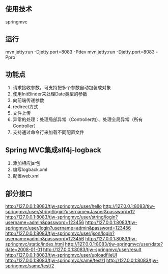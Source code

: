 ## 使用技术
springmvc


## 运行
mvn jetty:run -Djetty.port=8083 -Pdev
mvn jetty:run -Djetty.port=8083 -Ppro


## 功能点
1. 请求接收参数，可支持把多个参数自动包装成对象
2. 使用InitBinder来处理Date类型的参数
3. 向前端传递参数
4. redirect方式
5. 文件上传
6. 异常的处理：处理局部异常（Controller内）、处理全局异常（所有Controller）
7. 支持通过命令行来加载不同配置文件


## Spring MVC集成slf4j-logback
1. 添加相应jar包
2. 编写logback.xml
3. 配置web.xml


## 部分接口
http://127.0.0.1:8083/tjw-springmvc/user/hello
http://127.0.0.1:8083/tjw-springmvc/user/string/login?username=Jasper&password=12
http://127.0.0.1:8083/tjw-springmvc/user/string/login?username=admin&password=123456
http://127.0.0.1:8083/tjw-springmvc/user/login?username=admin&password=123456
http://127.0.0.1:8083/tjw-springmvc/user/json/login?username=admin&password=123456
http://127.0.0.1:8083/tjw-springmvc/static/index.html
http://127.0.0.1:8083/tjw-springmvc/user/date?date=2008-01-01
http://127.0.0.1:8083/tjw-springmvc/user/result
http://127.0.0.1:8083/tjw-springmvc/user/uploadfileUI
http://127.0.0.1:8083/tjw-springmvc/same/test/1
http://127.0.0.1:8083/tjw-springmvc/same/test/2
